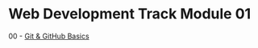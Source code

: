 # Web Development Track Module 01

00 - [Git & GitHub Basics](https://github.com/StartupInstitute/git-and_github-basics)

